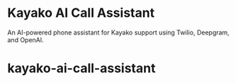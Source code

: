 # Kayako AI Call Assistant

An AI-powered phone assistant for Kayako support using Twilio, Deepgram, and OpenAI.
# kayako-ai-call-assistant
